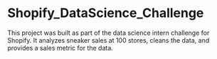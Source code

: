 # Shopify_DataScience_Challenge
This project was built as part of the data science intern challenge for Shopify. It analyzes sneaker sales at 100 stores, cleans the data, 
and provides a sales metric for the data.
